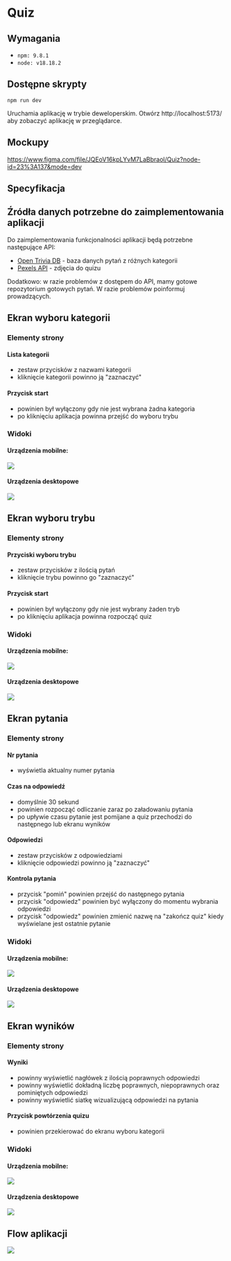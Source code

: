 # Quiz

## Wymagania

- `npm: 9.8.1`
- `node: v18.18.2`

## Dostępne skrypty

`npm run dev`

Uruchamia aplikację w trybie deweloperskim.
Otwórz http://localhost:5173/ aby zobaczyć aplikację w przeglądarce.

## Mockupy

https://www.figma.com/file/JQEoV16kpLYvM7LaBbraol/Quiz?node-id=23%3A137&mode=dev


## Specyfikacja


## Źródła danych potrzebne do zaimplementowania aplikacji

Do zaimplementowania funkcjonalności aplikacji będą potrzebne następujące API:

- [Open Trivia DB](https://opentdb.com/) - baza danych pytań z różnych kategorii
- [Pexels API](https://www.pexels.com/api/documentation/) - zdjęcia do quizu

Dodatkowo: w razie problemów z dostępem do API, mamy gotowe repozytorium gotowych pytań. W razie problemów poinformuj prowadzących.

## Ekran wyboru kategorii

### Elementy strony

#### Lista kategorii
 - zestaw przycisków z nazwami kategorii
 - kliknięcie kategorii powinno ją "zaznaczyć"

#### Przycisk start
 - powinien był wyłączony gdy nie jest wybrana żadna kategoria
 - po kliknięciu aplikacja powinna przejść do wyboru trybu

### Widoki

#### Urządzenia mobilne:
![](./src/docs/images/categories_mobile.png)

#### Urządzenia desktopowe
![](./src/docs/images/categories_desktop.png)

## Ekran wyboru trybu

### Elementy strony

#### Przyciski wyboru trybu
 - zestaw przycisków z ilością pytań
 - kliknięcie trybu powinno go "zaznaczyć"

#### Przycisk start
 - powinien był wyłączony gdy nie jest wybrany żaden tryb
 - po kliknięciu aplikacja powinna rozpocząć quiz

### Widoki

#### Urządzenia mobilne:
![](./src/docs/images/mode_mobile.png)

#### Urządzenia desktopowe
![](./src/docs/images/mode_desktop.png)

## Ekran pytania

### Elementy strony

#### Nr pytania
 - wyświetla aktualny numer pytania

#### Czas na odpowiedź
  - domyślnie 30 sekund
  - powinien rozpocząć odliczanie zaraz po załadowaniu pytania
  - po upływie czasu pytanie jest pomijane a quiz przechodzi do następnego lub ekranu wyników

#### Odpowiedzi
 - zestaw przycisków z odpowiedziami
 - kliknięcie odpowiedzi powinno ją "zaznaczyć"

#### Kontrola pytania
 - przycisk "pomiń" powinien przejść do następnego pytania
 - przycisk "odpowiedz" powinien być wyłączony do momentu wybrania odpowiedzi
 - przycisk "odpowiedz" powinien zmienić nazwę na "zakończ quiz" kiedy wyświelane jest ostatnie pytanie

### Widoki

#### Urządzenia mobilne:
![](./src/docs/images/qa_mobile.png)

#### Urządzenia desktopowe
![](./src/docs/images/qa_desktop.png)

## Ekran wyników

### Elementy strony

#### Wyniki
 - powinny wyświetlić nagłówek z ilością poprawnych odpowiedzi
 - powinny wyświetlić dokładną liczbę poprawnych, niepoprawnych oraz pominiętych odpowiedzi
 - powinny wyświetlić siatkę wizualizującą odpowiedzi na pytania

#### Przycisk powtórzenia quizu
 - powinien przekierować do ekranu wyboru kategorii

### Widoki

#### Urządzenia mobilne:
![](./src/docs/images/score_mobile.png)

#### Urządzenia desktopowe
![](./src/docs/images/score_desktop.png)

## Flow aplikacji
![](./src/docs/images/flow.png)